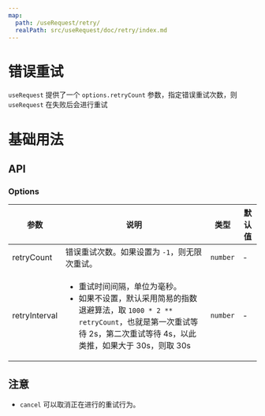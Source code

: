 ```yaml
---
map:
  path: /useRequest/retry/
  realPath: src/useRequest/doc/retry/index.md
---
```


# 错误重试

`useRequest` 提供了一个 `options.retryCount` 参数，指定错误重试次数，则 `useRequest` 在失败后会进行重试

# 基础用法

<demo src="./demo/demo.vue"
  language="vue"
  title=""
  desc="请求错误重试三次,加上首次请求失败，所以最后为四次错误">
</demo>


## API

### Options

| 参数          | 说明                                                                                                                                                                                                    | 类型     | 默认值 |
| ------------- | ------------------------------------------------------------------------------------------------------------------------------------------------------------------------------------------------------- | -------- | ------ |
| retryCount    | 错误重试次数。如果设置为 `-1`，则无限次重试。                                                                                                                                                           | `number` | -      |
| retryInterval | <ul><li>重试时间间隔，单位为毫秒。</li><li>如果不设置，默认采用简易的指数退避算法，取 `1000 * 2 ** retryCount`，也就是第一次重试等待 2s，第二次重试等待 4s，以此类推，如果大于 30s，则取 30s </li></ul> | `number` | -      |

## 注意

- `cancel` 可以取消正在进行的重试行为。

